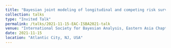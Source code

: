 ```yaml
---
title: "Bayesian joint modeling of longitudinal and competing risk survival data in the presence of cure fractions"
collection: talks
type: "Invited Talk"
permalink: /talks/2021-11-15-EAC-ISBA2021-talk
venue: "International Society for Bayesian Analysis, Eastern Asia Chapter (EAC-ISBA), Conference"
date: 2021-11-15
location: "Atlantic City, NJ, USA"
---
```


<!-- This is a description of your conference proceedings talk, note the different field in type. You can put anything in this field. -->
